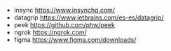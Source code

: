 - insync	https://www.insynchq.com/
- datagrip	https://www.jetbrains.com/es-es/datagrip/
- peek		https://github.com/phw/peek
- ngrok		https://ngrok.com/
- figma		https://www.figma.com/downloads/